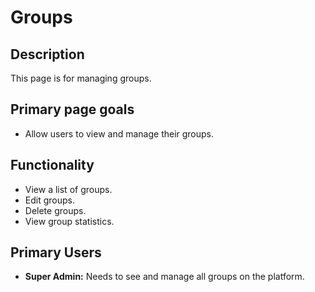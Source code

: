 # Groups

## Description

This page is for managing groups.

## Primary page goals

- Allow users to view and manage their groups.

## Functionality

- View a list of groups.
- Edit groups.
- Delete groups.
- View group statistics.

## Primary Users

- **Super Admin:** Needs to see and manage all groups on the platform.
